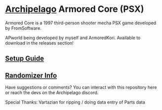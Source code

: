 # [Archipelago](https://archipelago.gg) Armored Core (PSX)

Armored Core is a 1997 third-person shooter mecha PSX game developed by FromSoftware.

APworld being developed by myself and ArmoredKori. Available to download in the releases section!

## [Setup Guide](docs/setup_en.md)

## [Randomizer Info](docs/en_Armored%20Core.md)

Have suggestions or comments?
You can interact with this repository here or reach the devs on the Archipelago discord.

Special Thanks:
Vartazian for ripping / doing data entry of Parts data